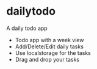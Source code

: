 # dailytodo
A daily todo app
- Todo app with a week view
- Add/Delete/Edit daily tasks
- Use localstorage for the tasks
- Drag and drop your tasks
